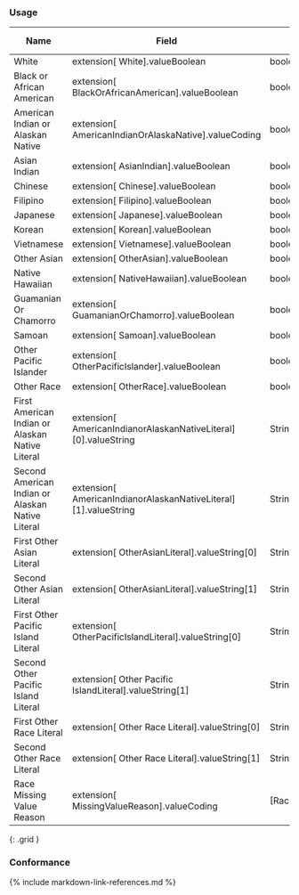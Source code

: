 ### Usage

| **Name** |  **Field**   |  **Encoding**  |  **IJE Field Name(s)**  |
| ---------------| ------------------------ | ------------- | ------------------- |
| White   | extension[ White].valueBoolean  | boolean | RACE1  |
| Black or African American   | extension[ BlackOrAfricanAmerican].valueBoolean  | boolean | RACE2  |
| American Indian or Alaskan Native   | extension[ AmericanIndianOrAlaskaNative].valueCoding  | boolean | RACE3  |
| Asian Indian   | extension[ AsianIndian].valueBoolean  | boolean | RACE4  |
| Chinese   | extension[ Chinese].valueBoolean  | boolean | RACE5  |
| Filipino   | extension[ Filipino].valueBoolean  | boolean | RACE6  |
| Japanese   | extension[ Japanese].valueBoolean  | boolean | RACE7  |
| Korean   | extension[ Korean].valueBoolean  | boolean | RACE8  |
| Vietnamese   | extension[ Vietnamese].valueBoolean  | boolean | RACE8  |
| Other Asian   | extension[ OtherAsian].valueBoolean  | boolean | RACE9  |
| Native Hawaiian   | extension[ NativeHawaiian].valueBoolean  | boolean | RACE10  |
| Guamanian Or Chamorro   | extension[ GuamanianOrChamorro].valueBoolean  | boolean | RACE11 |
| Samoan   | extension[ Samoan].valueBoolean  | boolean | RACE12 |
| Other Pacific Islander   | extension[ OtherPacificIslander].valueBoolean  | boolean | RACE13 |
| Other Race   | extension[ OtherRace].valueBoolean  | boolean | RACE14 |
| First American Indian or Alaskan Native Literal   | extension[ AmericanIndianorAlaskanNativeLiteral][0].valueString  | String | RACE15 |
| Second American Indian or Alaskan Native Literal   | extension[ AmericanIndianorAlaskanNativeLiteral][1].valueString  | String | RACE16 |
| First Other Asian Literal   | extension[ OtherAsianLiteral].valueString[0]  | String | RACE17 |
| Second Other Asian Literal   | extension[ OtherAsianLiteral].valueString[1]  | String | RACE18 |
| First Other Pacific Island Literal   | extension[ OtherPacificIslandLiteral].valueString[0]  | String | RACE19 |
| Second Other Pacific Island Literal   | extension[ Other Pacific IslandLiteral].valueString[1]  | String | RACE20 |
| First Other Race Literal   | extension[ Other Race Literal].valueString[0]  | String | RACE21  |
| Second Other Race Literal   | extension[ Other Race Literal].valueString[1]  | String | RACE22 |
| Race Missing Value Reason   | extension[ MissingValueReason].valueCoding  | [RaceMissingValueReasonVS] | RACE_MVR |
{: .grid }

### Conformance

{% include markdown-link-references.md %}
